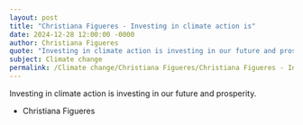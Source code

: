 ```yaml
---
layout: post
title: "Christiana Figueres - Investing in climate action is"
date: 2024-12-28 12:00:00 -0000
author: Christiana Figueres
quote: "Investing in climate action is investing in our future and prosperity."
subject: Climate change
permalink: /Climate change/Christiana Figueres/Christiana Figueres - Investing in climate action is
---
```


Investing in climate action is investing in our future and prosperity.

- Christiana Figueres
